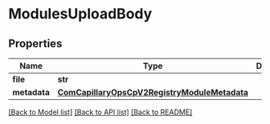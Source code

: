 # ModulesUploadBody

## Properties
Name | Type | Description | Notes
------------ | ------------- | ------------- | -------------
**file** | **str** |  | 
**metadata** | [**ComCapillaryOpsCpV2RegistryModuleMetadata**](ComCapillaryOpsCpV2RegistryModuleMetadata.md) |  | [optional] 

[[Back to Model list]](../README.md#documentation-for-models) [[Back to API list]](../README.md#documentation-for-api-endpoints) [[Back to README]](../README.md)

